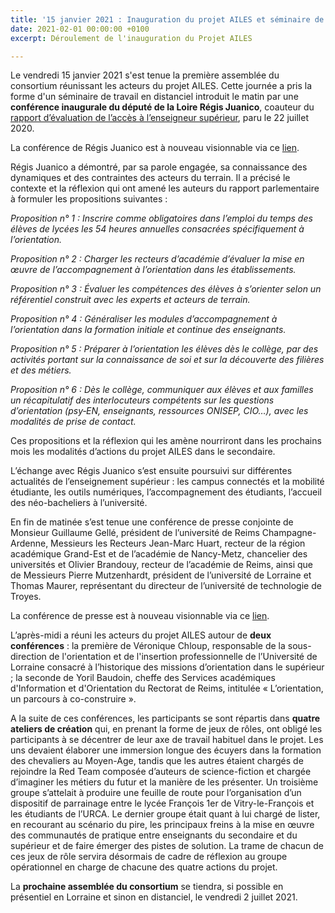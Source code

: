 ```yaml
---
title: '15 janvier 2021 : Inauguration du projet AILES et séminaire de travail '
date: 2021-02-01 00:00:00 +0100
excerpt: Déroulement de l'inauguration du Projet AILES

---
```

Le vendredi 15 janvier 2021 s'est tenue la première assemblée du consortium réunissant les acteurs du projet AILES. Cette journée a pris la forme d'un séminaire de travail en distanciel introduit le matin par une **conférence inaugurale du député de la Loire Régis Juanico**, coauteur du [rapport d’évaluation de l’accès à l’enseigneur supérieur](https://www.assemblee-nationale.fr/dyn/15/dossiers/alt/evaluation_acces_enseignement_superieur), paru le 22 juillet 2020.

La conférence de Régis Juanico est à nouveau visionnable via ce [lien](https://www.youtube.com/watch?v=KePorQIazFg).

Régis Juanico a démontré, par sa parole engagée, sa connaissance des dynamiques et des contraintes des acteurs du terrain. Il a précisé le contexte et la réflexion qui ont amené les auteurs du rapport parlementaire à formuler les propositions suivantes :

_Proposition n° 1 : Inscrire comme obligatoires dans l’emploi du temps des élèves de lycées les 54 heures annuelles consacrées spécifiquement à l’orientation._

_Proposition n° 2 : Charger les recteurs d’académie d’évaluer la mise en œuvre de l’accompagnement à l’orientation dans les établissements._

_Proposition n° 3 : Évaluer les compétences des élèves à s’orienter selon un référentiel construit avec les experts et acteurs de terrain._

_Proposition n° 4 : Généraliser les modules d’accompagnement à l’orientation dans la formation initiale et continue des enseignants._

_Proposition n° 5 : Préparer à l’orientation les élèves dès le collège, par des activités portant sur la connaissance de soi et sur la découverte des filières et des métiers._

_Proposition n° 6 : Dès le collège, communiquer aux élèves et aux familles un récapitulatif des interlocuteurs compétents sur les questions d’orientation (psy‑EN, enseignants, ressources ONISEP, CIO…), avec les modalités de prise de contact._

Ces propositions et la réflexion qui les amène nourriront dans les prochains mois les modalités d’actions du projet AILES dans le secondaire.

L’échange avec Régis Juanico s’est ensuite poursuivi sur différentes actualités de l’enseignement supérieur : les campus connectés et la mobilité étudiante, les outils numériques, l’accompagnement des étudiants, l’accueil des néo-bacheliers à l’université.

En fin de matinée s’est tenue une conférence de presse conjointe de Monsieur Guillaume Gellé, président de l’université de Reims Champagne-Ardenne, Messieurs les Recteurs Jean-Marc Huart, recteur de la région académique Grand-Est et de l’académie de Nancy-Metz, chancelier des universités et Olivier Brandouy, recteur de l’académie de Reims, ainsi que de Messieurs Pierre Mutzenhardt, président de l’université de Lorraine et Thomas Maurer, représentant du directeur de l’université de technologie de Troyes.

La conférence de presse est à nouveau visionnable via ce [lien](https://www.youtube.com/watch?v=dSWEk-ITmRk&list=PLTloHyRZCVx82lSnO8dET2_8wfXsEhpp_).

L’après-midi a réuni les acteurs du projet AILES autour de **deux conférences** : la première de Véronique Chloup, responsable de la sous-direction de l'orientation et de l'insertion professionnelle de l’Université de Lorraine consacré à l’historique des missions d’orientation dans le supérieur ; la seconde de Yoril Baudoin, cheffe des Services académiques d'Information et d'Orientation du Rectorat de Reims, intitulée « L’orientation, un parcours à co-construire ».

A la suite de ces conférences, les participants se sont répartis dans **quatre ateliers de création** qui, en prenant la forme de jeux de rôles, ont obligé les participants à se décentrer de leur axe de travail habituel dans le projet. Les uns devaient élaborer une immersion longue des écuyers dans la formation des chevaliers au Moyen-Age, tandis que les autres étaient chargés de rejoindre la Red Team composée d’auteurs de science-fiction et chargée d’imaginer les métiers du futur et la manière de les présenter. Un troisième groupe s’attelait à produire une feuille de route pour l’organisation d’un dispositif de parrainage entre le lycée François 1er de Vitry-le-François et les étudiants de l’URCA. Le dernier groupe était quant à lui chargé de lister, en recourant au scénario du pire, les principaux freins à la mise en œuvre des communautés de pratique entre enseignants du secondaire et du supérieur et de faire émerger des pistes de solution. La trame de chacun de ces jeux de rôle servira désormais de cadre de réflexion au groupe opérationnel en charge de chacune des quatre actions du projet.

La **prochaine assemblée du consortium** se tiendra, si possible en présentiel en Lorraine et sinon en distanciel, le vendredi 2 juillet 2021.